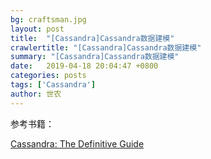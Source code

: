 ```yaml
---
bg: craftsman.jpg
layout: post
title:  "[Cassandra]Cassandra数据建模"
crawlertitle: "[Cassandra]Cassandra数据建模"
summary: "[Cassandra]Cassandra数据建模"
date:   2019-04-18 20:04:47 +0800
categories: posts
tags: ['Cassandra']
author: 世农
---
```



参考书籍：

[Cassandra: The Definitive Guide](http://datastrophic.io/data-processing-platforms-architectures-with-spark-mesos-akka-cassandra-and-kafka/ "Data processing platforms architectures with SMACK: Spark, Mesos, Akka, Cassandra and Kafka")
